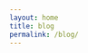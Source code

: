 ```yaml
---
layout: home
title: blog
permalink: /blog/
---
```


<!-- Blog posts will automatically be listed here -->
